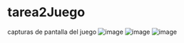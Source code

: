 # tarea2Juego
capturas de pantalla del juego
![image](https://user-images.githubusercontent.com/111835798/187828036-329bc906-226b-4814-b8f0-47af7fce2cf3.png)
![image](https://user-images.githubusercontent.com/111835798/187828132-486d1aaf-f7d5-4de0-b29e-2a28df67b51b.png)
![image](https://user-images.githubusercontent.com/111835798/187828223-7a7501f9-8489-40a8-9309-4e5ae3128df0.png)
